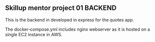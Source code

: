 ## Skillup mentor project 01 BACKEND

This is the backend in developed in express for the quotes app.

The docker-compose.yml includes nginx webserver as it is hosted on a single EC2 instance in AWS.